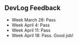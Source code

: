 ## DevLog Feedback

- Week March 28: Pass
- Week April 4: Pass
- Week April 11: Pass
- Week April 18: Pass. Good job!
